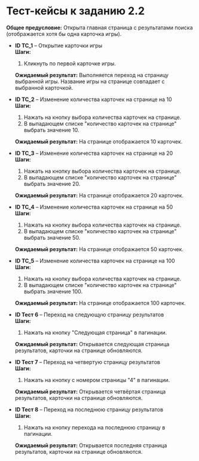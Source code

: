 # Тест-кейсы к заданию 2.2

**Общее предусловие:** Открыта главная страница с результатами поиска (отображается хотя бы одна карточка игры).

- **ID TC_1** – Открытие карточки игры  
  **Шаги:**  
    1. Кликнуть по первой карточке игры.  

  **Ожидаемый результат:** Выполняется переход на страницу выбранной игры. Название игры на странице совпадает с выбранной карточкой.

- **ID TC_2** – Изменение количества карточек на странице на 10  
  **Шаги:**  
    1. Нажать на кнопку выбора количества карточек на странице.  
    2. В выпадающем списке "количество карточек на странице" выбрать значение 10.  

  **Ожидаемый результат:** На странице отображается 10 карточек.

- **ID TC_3** – Изменение количества карточек на странице на 20  
  **Шаги:**  
    1. Нажать на кнопку выбора количества карточек на странице.  
    2. В выпадающем списке "количество карточек на странице" выбрать значение 20.  

  **Ожидаемый результат:** На странице отображается 20 карточек.

- **ID TC_4** – Изменение количества карточек на странице на 50  
  **Шаги:**  
    1. Нажать на кнопку выбора количества карточек на странице.  
    2. В выпадающем списке "количество карточек на странице" выбрать значение 50.  

  **Ожидаемый результат:** На странице отображается 50 карточек.

- **ID TC_5** – Изменение количества карточек на странице на 100  
  **Шаги:**  
    1. Нажать на кнопку выбора количества карточек на странице.  
    2. В выпадающем списке "количество карточек на странице" выбрать значение 100.  

  **Ожидаемый результат:** На странице отображается 100 карточек.

- **ID Тест 6** – Переход на следующую страницу результатов  
  **Шаги:**  
    1. Нажать на кнопку "Следующая страница" в пагинации.  

  **Ожидаемый результат:** Открывается следующая страница результатов, карточки на странице обновляются.

- **ID Тест 7** – Переход на четвертую страницу результатов  
  **Шаги:**  
    1. Нажать на кнопку с номером страницы "4" в пагинации.  

  **Ожидаемый результат:** Открывается четвёртая страница результатов, карточки на странице обновляются.

- **ID Тест 8** – Переход на последнюю страницу результатов  
  **Шаги:**  
    1. Нажать на кнопку перехода на последнюю страницу в пагинации.  

  **Ожидаемый результат:** Открывается последняя страница результатов, карточки на странице обновляются.
